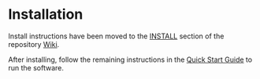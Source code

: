 # Installation


Install instructions have been moved to the [INSTALL](https://github.com/Chia-Network/chia-blockchain/wiki/INSTALL) section of the repository [Wiki](https://github.com/Chia-Network/chia-blockchain/wiki).

After installing, follow the remaining instructions in the
[Quick Start Guide](https://github.com/Chia-Network/chia-blockchain/wiki/Quick-Start-Guide)
to run the software.
